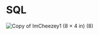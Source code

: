 # SQL
![Copy of ImCheezey1 (8 × 4 in) (8)](https://user-images.githubusercontent.com/77770242/223846936-24dac6c8-00d4-41a2-aa2c-3f9d3d9cc5d1.png)

